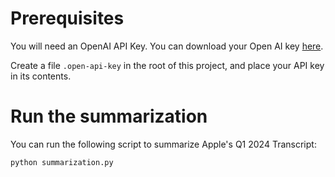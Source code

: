 # Prerequisites

You will need an OpenAI API Key.  You can download your Open AI key [here](https://platform.openai.com/api-keys).

Create a file `.open-api-key` in the root of this project, and place your API key in its contents.

# Run the summarization

You can run the following script to summarize Apple's Q1 2024 Transcript:

```shell
python summarization.py
```

